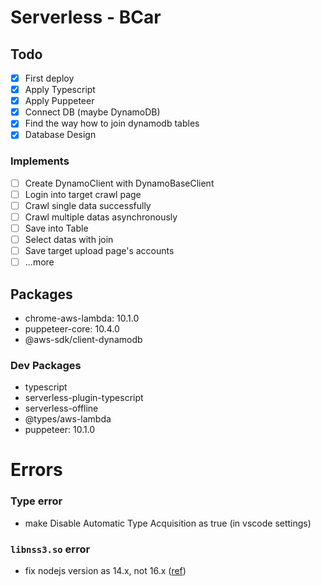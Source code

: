 # Serverless - BCar

## Todo
- [x] First deploy
- [x] Apply Typescript
- [x] Apply Puppeteer
- [x] Connect DB (maybe DynamoDB)
- [x] Find the way how to join dynamodb tables
- [x] Database Design
### Implements
- [ ] Create DynamoClient with DynamoBaseClient 
- [ ] Login into target crawl page
- [ ] Crawl single data successfully
- [ ] Crawl multiple datas asynchronously
- [ ] Save into Table
- [ ] Select datas with join
- [ ] Save target upload page's accounts
- [ ] ...more

## Packages
- chrome-aws-lambda: 10.1.0
- puppeteer-core: 10.4.0
- @aws-sdk/client-dynamodb
### Dev Packages
- typescript
- serverless-plugin-typescript
- serverless-offline
- @types/aws-lambda
- puppeteer: 10.1.0

# Errors
### Type error
- make Disable Automatic Type Acquisition as true (in vscode settings)
### `libnss3.so` error
- fix nodejs version as 14.x, not 16.x ([ref](https://github.com/alixaxel/chrome-aws-lambda/issues/164#issuecomment-1126808120))
